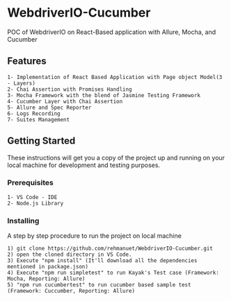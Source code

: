 # WebdriverIO-Cucumber

POC of WebdriverIO on React-Based application with Allure, Mocha, and Cucumber

## Features

```
1- Implementation of React Based Application with Page object Model(3 - Layers)
2- Chai Assertion with Promises Handling
3- Mocha Framework with the blend of Jasmine Testing Framework
4- Cucumber Layer with Chai Assertion
5- Allure and Spec Reporter
6- Logs Recording
7- Suites Management
```

## Getting Started

These instructions will get you a copy of the project up and running on your local machine for development and testing purposes.

### Prerequisites


```
1- VS Code - IDE
2- Node.js Library
```

### Installing

A step by step procedure to run the project on local machine

```
1) git clone https://github.com/rehmanuet/WebdriverIO-Cucumber.git
2) open the cloned directory in VS Code.
3) Execute "npm install" (It'll download all the dependencies mentioned in package.json)
4) Execute "npm run simpletest" to run Kayak's Test case (Framework: Mocha, Reporting: Allure)
5) "npm run cucumbertest" to run cucumber based sample test (Framework: Cuccumber, Reporting: Allure)
```